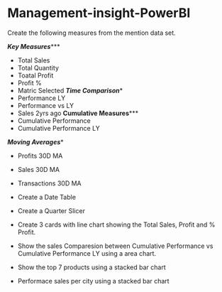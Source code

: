 # Management-insight-PowerBI

Create the following measures from the mention data set.

*****Key Measures********
- Total Sales
- Total Quantity
- Toatal Profit
- Profit %
- Matric Selected
*****Time Comparison******
- Performance LY
- Performance vs LY
- Sales 2yrs ago
****Cumulative Measures*******
- Cumulative Performance
- Cumulative Performance LY

*******Moving Averages********
- Profits 30D MA
- Sales 30D MA
- Transactions 30D MA


- Create a Date Table
- Create a Quarter Slicer
- Create 3 cards with line chart showing the Total Sales, Profit and % Profit.
- Show the sales Comparesion between Cumulative Performance vs Cumulative Performance LY using a area chart.
- Show the top 7 products using a stacked bar chart
- Performace sales per city using a stacked bar chart

